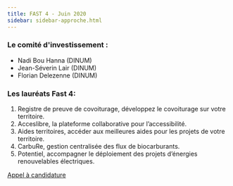 ```yaml
---
title: FAST 4 - Juin 2020 
sidebar: sidebar-approche.html
---
```


### **Le comité d'investissement :** ### 
- Nadi Bou Hanna (DINUM)
- Jean-Séverin Lair (DINUM)
- Florian Delezenne (DINUM)

### **Les lauréats Fast 4:** ###
1. Registre de preuve de covoiturage, développez le covoiturage sur votre territoire.
2. Acceslibre, la plateforme collaborative pour l’accessibilité.
3. Aides territoires, accéder aux meilleures aides pour les projets de votre territoire.
4. CarbuRe, gestion centralisée des flux de biocarburants.
5. Potentiel, accompagner le déploiement des projets d’énergies renouvelables électriques.

[Appel à candidature](https://blog.beta.gouv.fr/dinsic/2020/04/23/fast4/)